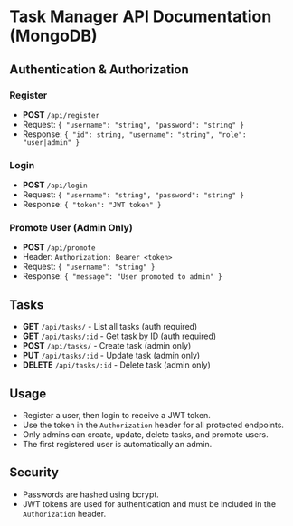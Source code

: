# Task Manager API Documentation (MongoDB)

## Authentication & Authorization

### Register
- **POST** `/api/register`
- Request: `{ "username": "string", "password": "string" }`
- Response: `{ "id": string, "username": "string", "role": "user|admin" }`

### Login
- **POST** `/api/login`
- Request: `{ "username": "string", "password": "string" }`
- Response: `{ "token": "JWT token" }`

### Promote User (Admin Only)
- **POST** `/api/promote`
- Header: `Authorization: Bearer <token>`
- Request: `{ "username": "string" }`
- Response: `{ "message": "User promoted to admin" }`

## Tasks
- **GET** `/api/tasks/` - List all tasks (auth required)
- **GET** `/api/tasks/:id` - Get task by ID (auth required)
- **POST** `/api/tasks/` - Create task (admin only)
- **PUT** `/api/tasks/:id` - Update task (admin only)
- **DELETE** `/api/tasks/:id` - Delete task (admin only)

## Usage
- Register a user, then login to receive a JWT token.
- Use the token in the `Authorization` header for all protected endpoints.
- Only admins can create, update, delete tasks, and promote users.
- The first registered user is automatically an admin.

## Security
- Passwords are hashed using bcrypt.
- JWT tokens are used for authentication and must be included in the `Authorization` header.
